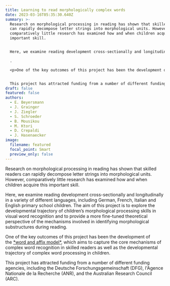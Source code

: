 ```yaml
---
title: Learning to read morphologically complex words
date: 2023-03-16T05:35:30.640Z
summary: >-
  Research on morphological processing in reading has shown that skilled readers
  can rapidly decompose letter strings into morphological units. However,
  comparatively little research has examined how and when children acquire this
  important skill. 


  Here, we examine reading development cross-sectionally and longitudinally in a variety of different languages, including German, French, Italian and English primary school children. The aim of this project is to explore the developmental trajectory of children’s morphological processing skills in visual word recognition and to provide a more fine-tuned theoretical perspective of the mechanisms involved in identifying morphological substructures during reading.

  .﻿

  <p>One of the key outcomes of this project has been the development of the <a href="Beyersmann-Grainger-WordAndAffixModel-2023.pdf" target="_blank">*word and affix model*</a>, which aims to capture the core mechanisms of complex word recognition in skilled readers as well as the developmental trajectory of complex word processing in children.</p>


  This project has attracted funding from a number of different funding agencies, including the Deutsche Forschungsgemeinschaft (DFG), l'Agence Nationale de la Recherche (ANR), and the Australian Research Council (ARC).
draft: false
featured: false
authors:
  - E. Beyersmann
  - J. Grainger
  - J. Ziegler
  - S. Schroeder
  - B. Mousikou
  - M. Ktori
  - D. Crepaldi
  - J. Hasenaecker
image:
  filename: featured
  focal_point: Smart
  preview_only: false
---
```

Research on morphological processing in reading has shown that skilled readers can rapidly decompose letter strings into morphological units. However, comparatively little research has examined how and when children acquire this important skill. 

Here, we examine reading development cross-sectionally and longitudinally in a variety of different languages, including German, French, Italian and English primary school children. The aim of this project is to explore the developmental trajectory of children’s morphological processing skills in visual word recognition and to provide a more fine-tuned theoretical perspective of the mechanisms involved in identifying morphological substructures during reading.   

<p>One of the key outcomes of this project has been the development of the <a href="Beyersmann-Grainger-WordAndAffixModel-2023.pdf" target="_blank">*word and affix model*</a>, which aims to capture the core mechanisms of complex word recognition in skilled readers as well as the developmental trajectory of complex word processing in children.</p>

This project has attracted funding from a number of different funding agencies, including the Deutsche Forschungsgemeinschaft (DFG), l'Agence Nationale de la Recherche (ANR), and the Australian Research Council (ARC).